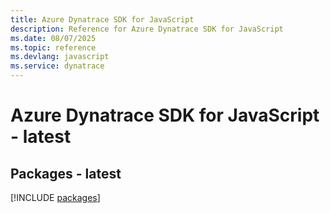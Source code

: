 ```yaml
---
title: Azure Dynatrace SDK for JavaScript
description: Reference for Azure Dynatrace SDK for JavaScript
ms.date: 08/07/2025
ms.topic: reference
ms.devlang: javascript
ms.service: dynatrace
---
```

# Azure Dynatrace SDK for JavaScript - latest
## Packages - latest
[!INCLUDE [packages](dynatrace-index.md)]